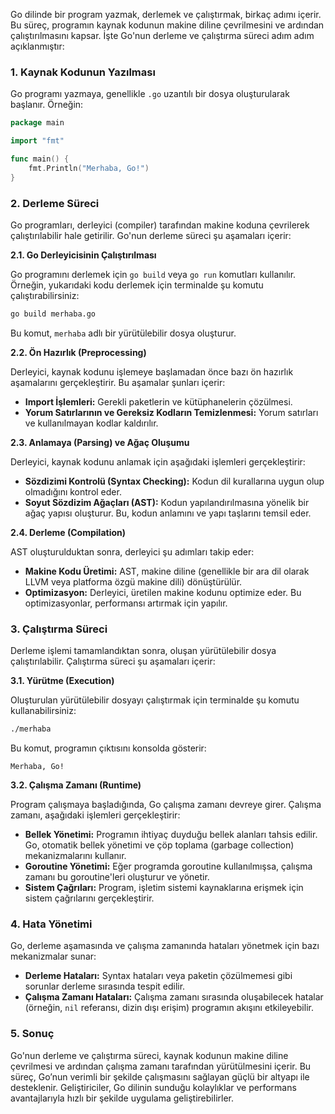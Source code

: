 Go dilinde bir program yazmak, derlemek ve çalıştırmak, birkaç adımı içerir. Bu süreç, programın kaynak kodunun makine diline çevrilmesini ve ardından çalıştırılmasını kapsar. İşte Go'nun derleme ve çalıştırma süreci adım adım açıklanmıştır:

### 1. Kaynak Kodunun Yazılması

Go programı yazmaya, genellikle `.go` uzantılı bir dosya oluşturularak başlanır. Örneğin:

```go
package main

import "fmt"

func main() {
    fmt.Println("Merhaba, Go!")
}
```

### 2. Derleme Süreci

Go programları, derleyici (compiler) tarafından makine koduna çevrilerek çalıştırılabilir hale getirilir. Go'nun derleme süreci şu aşamaları içerir:

**2.1. Go Derleyicisinin Çalıştırılması**

Go programını derlemek için `go build` veya `go run` komutları kullanılır. Örneğin, yukarıdaki kodu derlemek için terminalde şu komutu çalıştırabilirsiniz:

```bash
go build merhaba.go
```

Bu komut, `merhaba` adlı bir yürütülebilir dosya oluşturur.

**2.2. Ön Hazırlık (Preprocessing)**

Derleyici, kaynak kodunu işlemeye başlamadan önce bazı ön hazırlık aşamalarını gerçekleştirir. Bu aşamalar şunları içerir:

- **Import İşlemleri:** Gerekli paketlerin ve kütüphanelerin çözülmesi.
- **Yorum Satırlarının ve Gereksiz Kodların Temizlenmesi:** Yorum satırları ve kullanılmayan kodlar kaldırılır.

**2.3. Anlamaya (Parsing) ve Ağaç Oluşumu**

Derleyici, kaynak kodunu anlamak için aşağıdaki işlemleri gerçekleştirir:

- **Sözdizimi Kontrolü (Syntax Checking):** Kodun dil kurallarına uygun olup olmadığını kontrol eder.
- **Soyut Sözdizim Ağaçları (AST):** Kodun yapılandırılmasına yönelik bir ağaç yapısı oluşturur. Bu, kodun anlamını ve yapı taşlarını temsil eder.

**2.4. Derleme (Compilation)**

AST oluşturulduktan sonra, derleyici şu adımları takip eder:

- **Makine Kodu Üretimi:** AST, makine diline (genellikle bir ara dil olarak LLVM veya platforma özgü makine dili) dönüştürülür.
- **Optimizasyon:** Derleyici, üretilen makine kodunu optimize eder. Bu optimizasyonlar, performansı artırmak için yapılır.

### 3. Çalıştırma Süreci

Derleme işlemi tamamlandıktan sonra, oluşan yürütülebilir dosya çalıştırılabilir. Çalıştırma süreci şu aşamaları içerir:

**3.1. Yürütme (Execution)**

Oluşturulan yürütülebilir dosyayı çalıştırmak için terminalde şu komutu kullanabilirsiniz:

```bash
./merhaba
```

Bu komut, programın çıktısını konsolda gösterir:

```
Merhaba, Go!
```

**3.2. Çalışma Zamanı (Runtime)**

Program çalışmaya başladığında, Go çalışma zamanı devreye girer. Çalışma zamanı, aşağıdaki işlemleri gerçekleştirir:

- **Bellek Yönetimi:** Programın ihtiyaç duyduğu bellek alanları tahsis edilir. Go, otomatik bellek yönetimi ve çöp toplama (garbage collection) mekanizmalarını kullanır.
- **Goroutine Yönetimi:** Eğer programda goroutine kullanılmışsa, çalışma zamanı bu goroutine'leri oluşturur ve yönetir.
- **Sistem Çağrıları:** Program, işletim sistemi kaynaklarına erişmek için sistem çağrılarını gerçekleştirir.

### 4. Hata Yönetimi

Go, derleme aşamasında ve çalışma zamanında hataları yönetmek için bazı mekanizmalar sunar:

- **Derleme Hataları:** Syntax hataları veya paketin çözülmemesi gibi sorunlar derleme sırasında tespit edilir.
- **Çalışma Zamanı Hataları:** Çalışma zamanı sırasında oluşabilecek hatalar (örneğin, `nil` referansı, dizin dışı erişim) programın akışını etkileyebilir.

### 5. Sonuç

Go'nun derleme ve çalıştırma süreci, kaynak kodunun makine diline çevrilmesi ve ardından çalışma zamanı tarafından yürütülmesini içerir. Bu süreç, Go’nun verimli bir şekilde çalışmasını sağlayan güçlü bir altyapı ile desteklenir. Geliştiriciler, Go dilinin sunduğu kolaylıklar ve performans avantajlarıyla hızlı bir şekilde uygulama geliştirebilirler.